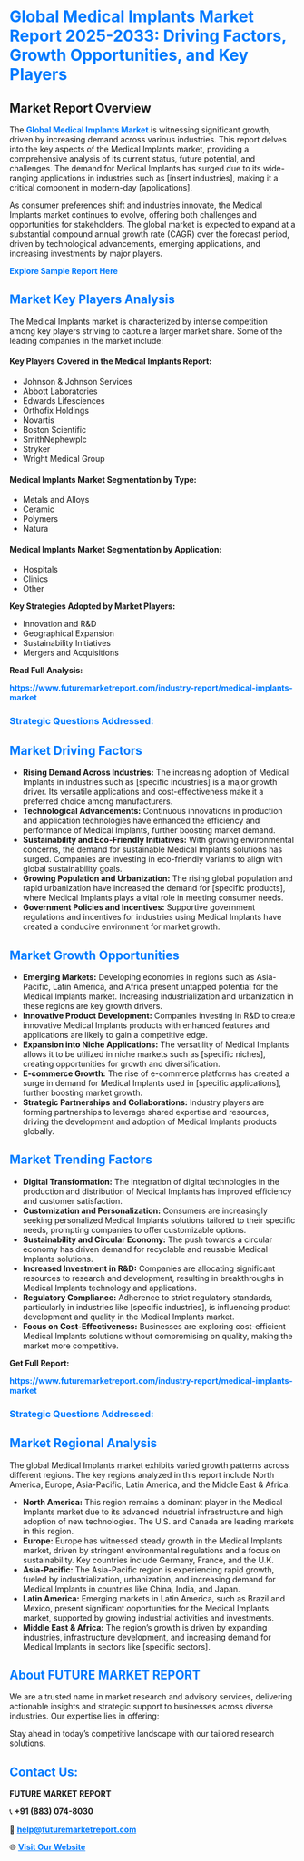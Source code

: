<h1 style="color: #007BFF;">Global Medical Implants Market Report 2025-2033: Driving Factors, Growth Opportunities, and Key Players</h1>

<section id="overview">
<h2>Market Report Overview</h2>
<p>The <a href="https://www.futuremarketreport.com/industry-report/medical-implants-market" style="color: #007BFF; text-decoration: none;"><strong>Global Medical Implants Market</strong></a> is witnessing significant growth, driven by increasing demand across various industries. This report delves into the key aspects of the Medical Implants market, providing a comprehensive analysis of its current status, future potential, and challenges. The demand for Medical Implants has surged due to its wide-ranging applications in industries such as [insert industries], making it a critical component in modern-day [applications].</p>
<p>As consumer preferences shift and industries innovate, the Medical Implants market continues to evolve, offering both challenges and opportunities for stakeholders. The global market is expected to expand at a substantial compound annual growth rate (CAGR) over the forecast period, driven by technological advancements, emerging applications, and increasing investments by major players.</p>
</section>

<section id="overview">
<p><a href="https://www.futuremarketreport.com/request-sample/reportId=96767" style="color: #007BFF; text-decoration: none;"><strong>Explore Sample Report Here</strong></a></p>
</section>

<section id="key-players">
<h2 style="color: #007BFF;">Market Key Players Analysis</h2>
<p>The Medical Implants market is characterized by intense competition among key players striving to capture a larger market share. Some of the leading companies in the market include:</p>
<h4>Key Players Covered in the Medical Implants Report:</h4>
<ul><li>Johnson &amp; Johnson Services</li><li>Abbott Laboratories</li><li>Edwards Lifesciences</li><li>Orthofix Holdings</li><li>Novartis</li><li>Boston Scientific</li><li>SmithNephewplc</li><li>Stryker</li><li>Wright Medical Group</li></ul>
<h4>Medical Implants Market Segmentation by Type:</h4>
<ul><li>Metals and Alloys</li><li>Ceramic</li><li>Polymers</li><li>Natura</li></ul>

<h4>Medical Implants Market Segmentation by Application:</h4>
<ul><li>Hospitals</li><li>Clinics</li><li>Other</li></ul>
<p><strong>Key Strategies Adopted by Market Players:</strong></p>
<ul>
<li>Innovation and R&D</li>
<li>Geographical Expansion</li>
<li>Sustainability Initiatives</li>
<li>Mergers and Acquisitions</li>
</ul>
</section>

<section>
<p><strong>Read Full Analysis: </strong></p><a href="https://www.futuremarketreport.com/industry-report/medical-implants-market" style="color: #007BFF; text-decoration: none;"><strong>https://www.futuremarketreport.com/industry-report/medical-implants-market</strong></a>
<h3 style="color: #007BFF;">Strategic Questions Addressed:</h3>
</section>

<section id="driving-factors">
<h2 style="color: #007BFF;">Market Driving Factors</h2>
<ul>
<li><strong>Rising Demand Across Industries:</strong> The increasing adoption of Medical Implants in industries such as [specific industries] is a major growth driver. Its versatile applications and cost-effectiveness make it a preferred choice among manufacturers.</li>
<li><strong>Technological Advancements:</strong> Continuous innovations in production and application technologies have enhanced the efficiency and performance of Medical Implants, further boosting market demand.</li>
<li><strong>Sustainability and Eco-Friendly Initiatives:</strong> With growing environmental concerns, the demand for sustainable Medical Implants solutions has surged. Companies are investing in eco-friendly variants to align with global sustainability goals.</li>
<li><strong>Growing Population and Urbanization:</strong> The rising global population and rapid urbanization have increased the demand for [specific products], where Medical Implants plays a vital role in meeting consumer needs.</li>
<li><strong>Government Policies and Incentives:</strong> Supportive government regulations and incentives for industries using Medical Implants have created a conducive environment for market growth.</li>
</ul>
</section>

<section id="growth-opportunities">
<h2 style="color: #007BFF;">Market Growth Opportunities</h2>
<ul>
<li><strong>Emerging Markets:</strong> Developing economies in regions such as Asia-Pacific, Latin America, and Africa present untapped potential for the Medical Implants market. Increasing industrialization and urbanization in these regions are key growth drivers.</li>
<li><strong>Innovative Product Development:</strong> Companies investing in R&D to create innovative Medical Implants products with enhanced features and applications are likely to gain a competitive edge.</li>
<li><strong>Expansion into Niche Applications:</strong> The versatility of Medical Implants allows it to be utilized in niche markets such as [specific niches], creating opportunities for growth and diversification.</li>
<li><strong>E-commerce Growth:</strong> The rise of e-commerce platforms has created a surge in demand for Medical Implants used in [specific applications], further boosting market growth.</li>
<li><strong>Strategic Partnerships and Collaborations:</strong> Industry players are forming partnerships to leverage shared expertise and resources, driving the development and adoption of Medical Implants products globally.</li>
</ul>
</section>

<section id="trending-factors">
<h2 style="color: #007BFF;">Market Trending Factors</h2>
<ul>
<li><strong>Digital Transformation:</strong> The integration of digital technologies in the production and distribution of Medical Implants has improved efficiency and customer satisfaction.</li>
<li><strong>Customization and Personalization:</strong> Consumers are increasingly seeking personalized Medical Implants solutions tailored to their specific needs, prompting companies to offer customizable options.</li>
<li><strong>Sustainability and Circular Economy:</strong> The push towards a circular economy has driven demand for recyclable and reusable Medical Implants solutions.</li>
<li><strong>Increased Investment in R&D:</strong> Companies are allocating significant resources to research and development, resulting in breakthroughs in Medical Implants technology and applications.</li>
<li><strong>Regulatory Compliance:</strong> Adherence to strict regulatory standards, particularly in industries like [specific industries], is influencing product development and quality in the Medical Implants market.</li>
<li><strong>Focus on Cost-Effectiveness:</strong> Businesses are exploring cost-efficient Medical Implants solutions without compromising on quality, making the market more competitive.</li>
</ul>
</section>

<section>
<p><strong>Get Full Report: </strong></p><a href="https://www.futuremarketreport.com/industry-report/medical-implants-market" style="color: #007BFF; text-decoration: none;"><strong>https://www.futuremarketreport.com/industry-report/medical-implants-market</strong></a>
<h3 style="color: #007BFF;">Strategic Questions Addressed:</h3>
</section>


<section id="regional-analysis">
<h2 style="color: #007BFF;">Market Regional Analysis</h2>
<p>The global Medical Implants market exhibits varied growth patterns across different regions. The key regions analyzed in this report include North America, Europe, Asia-Pacific, Latin America, and the Middle East & Africa:</p>
<ul>
<li><strong>North America:</strong> This region remains a dominant player in the Medical Implants market due to its advanced industrial infrastructure and high adoption of new technologies. The U.S. and Canada are leading markets in this region.</li>
<li><strong>Europe:</strong> Europe has witnessed steady growth in the Medical Implants market, driven by stringent environmental regulations and a focus on sustainability. Key countries include Germany, France, and the U.K.</li>
<li><strong>Asia-Pacific:</strong> The Asia-Pacific region is experiencing rapid growth, fueled by industrialization, urbanization, and increasing demand for Medical Implants in countries like China, India, and Japan.</li>
<li><strong>Latin America:</strong> Emerging markets in Latin America, such as Brazil and Mexico, present significant opportunities for the Medical Implants market, supported by growing industrial activities and investments.</li>
<li><strong>Middle East & Africa:</strong> The region’s growth is driven by expanding industries, infrastructure development, and increasing demand for Medical Implants in sectors like [specific sectors].</li>
</ul>
</section>

<footer>
<h2 style="color: #007BFF;">About FUTURE MARKET REPORT</h2>
<p>We are a trusted name in market research and advisory services, delivering actionable insights and strategic support to businesses across diverse industries. Our expertise lies in offering:</p>

<p>Stay ahead in today’s competitive landscape with our tailored research solutions.</p>

<h2 style="color: #007BFF;">Contact Us:</h2>
<p><strong>FUTURE MARKET REPORT</strong></p>
<p>📞 <strong>+91 (883) 074-8030</strong></p>
<p>📧 <strong><a href="mailto:help@futuremarketreport.com" style="color: #007BFF;">help@futuremarketreport.com</a></strong></p>
<p>🌐 <strong><a href="https://www.futuremarketreport.com/" style="color: #007BFF;">Visit Our Website</a></strong></p>
</footer>